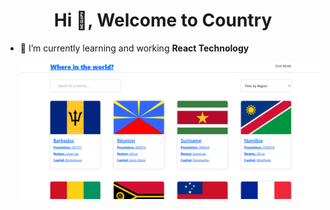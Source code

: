 
<h1 align="center">Hi 👋, Welcome to Country</h1>

- 🌱 I’m currently learning and working **React Technology**

  ![logo](https://github.com/Shahzad33/countryWorld/blob/main/img.png)
